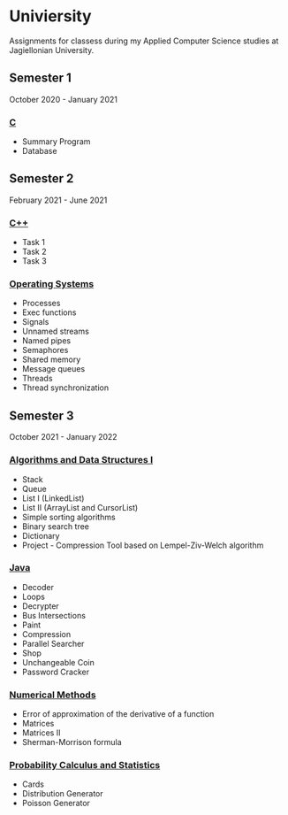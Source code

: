 # Univiersity

Assignments for classess during my Applied Computer Science studies at Jagiellonian University.

## Semester 1

October 2020 - January 2021

### [C](https://github.com/michalzuch/University/tree/main/C)

* Summary Program
* Database

## Semester 2

February 2021 - June 2021

### [C++](https://github.com/michalzuch/University/tree/main/C++)

* Task 1
* Task 2
* Task 3

### [Operating Systems](https://github.com/michalzuch/University/tree/main/Operating%20Systems)

* Processes
* Exec functions
* Signals
* Unnamed streams
* Named pipes
* Semaphores
* Shared memory
* Message queues
* Threads
* Thread synchronization

## Semester 3

October 2021 - January 2022

### [Algorithms and Data Structures I](https://github.com/michalzuch/University/tree/main/Algorithms%20and%20Data%20Structures%20I)

* Stack
* Queue
* List I (LinkedList)
* List II (ArrayList and CursorList)
* Simple sorting algorithms
* Binary search tree
* Dictionary
* Project - Compression Tool based on Lempel-Ziv-Welch algorithm

### [Java](https://github.com/michalzuch/University/tree/main/Java)

* Decoder
* Loops
* Decrypter
* Bus Intersections
* Paint
* Compression
* Parallel Searcher
* Shop
* Unchangeable Coin
* Password Cracker

### [Numerical Methods](https://github.com/michalzuch/University/tree/main/Numerical%20Methods)

* Error of approximation of the derivative of a function
* Matrices
* Matrices II
* Sherman-Morrison formula

### [Probability Calculus and Statistics](https://github.com/michalzuch/University/tree/main/Probability%20Calculus%20and%20Statistics)

* Cards
* Distribution Generator
* Poisson Generator
